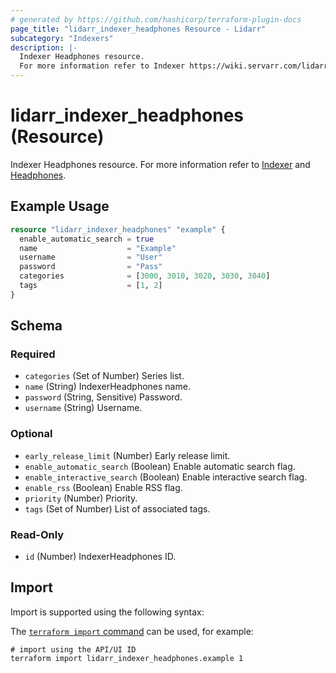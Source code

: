 ```yaml
---
# generated by https://github.com/hashicorp/terraform-plugin-docs
page_title: "lidarr_indexer_headphones Resource - Lidarr"
subcategory: "Indexers"
description: |-
  Indexer Headphones resource.
  For more information refer to Indexer https://wiki.servarr.com/lidarr/settings#indexers and Headphones https://wiki.servarr.com/lidarr/supported#headphones.
---
```


# lidarr_indexer_headphones (Resource)

<!-- subcategory:Indexers -->
Indexer Headphones resource.
For more information refer to [Indexer](https://wiki.servarr.com/lidarr/settings#indexers) and [Headphones](https://wiki.servarr.com/lidarr/supported#headphones).

## Example Usage

```terraform
resource "lidarr_indexer_headphones" "example" {
  enable_automatic_search = true
  name                    = "Example"
  username                = "User"
  password                = "Pass"
  categories              = [3000, 3010, 3020, 3030, 3040]
  tags                    = [1, 2]
}
```

<!-- schema generated by tfplugindocs -->
## Schema

### Required

- `categories` (Set of Number) Series list.
- `name` (String) IndexerHeadphones name.
- `password` (String, Sensitive) Password.
- `username` (String) Username.

### Optional

- `early_release_limit` (Number) Early release limit.
- `enable_automatic_search` (Boolean) Enable automatic search flag.
- `enable_interactive_search` (Boolean) Enable interactive search flag.
- `enable_rss` (Boolean) Enable RSS flag.
- `priority` (Number) Priority.
- `tags` (Set of Number) List of associated tags.

### Read-Only

- `id` (Number) IndexerHeadphones ID.

## Import

Import is supported using the following syntax:

The [`terraform import` command](https://developer.hashicorp.com/terraform/cli/commands/import) can be used, for example:

```shell
# import using the API/UI ID
terraform import lidarr_indexer_headphones.example 1
```
